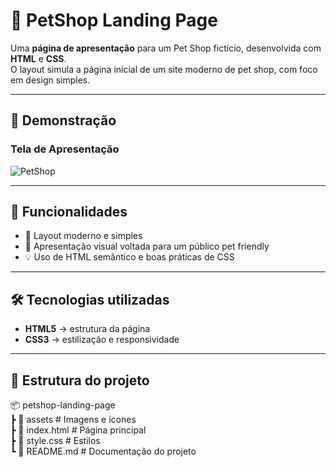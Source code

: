 # 🐾 PetShop Landing Page

Uma **página de apresentação** para um Pet Shop fictício, desenvolvida com **HTML** e **CSS**.  
O layout simula a página inicial de um site moderno de pet shop, com foco em design simples.

---

## 📸 Demonstração

### Tela de Apresentação  
![PetShop](./assets/petshop.png) <!-- Substitua pelo caminho real da imagem, se tiver -->

---

## 🚀 Funcionalidades

- 🎨 Layout moderno e simples
- 🐶 Apresentação visual voltada para um público pet friendly
- 💡 Uso de HTML semântico e boas práticas de CSS

---

## 🛠️ Tecnologias utilizadas

- **HTML5** → estrutura da página  
- **CSS3** → estilização e responsividade

---

## 📂 Estrutura do projeto

📦 petshop-landing-page<br>
┣ 📂 assets # Imagens e ícones<br>
┣ 📜 index.html # Página principal<br>
┣ 📜 style.css # Estilos<br>
┗ 📜 README.md # Documentação do projeto<br>

